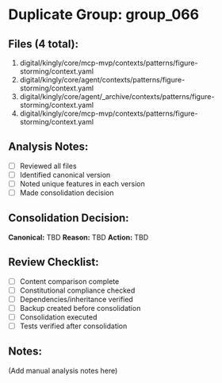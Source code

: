 # Duplicate Group: group_066

## Files (4 total):
1. digital/kingly/core/mcp-mvp/contexts/patterns/figure-storming/context.yaml
2. digital/kingly/core/agent/contexts/patterns/figure-storming/context.yaml
3. digital/kingly/core/agent/_archive/contexts/patterns/figure-storming/context.yaml
4. digital/kingly/core/mcp-mvp/contexts/patterns/figure-storming/context.yaml

## Analysis Notes:
- [ ] Reviewed all files
- [ ] Identified canonical version
- [ ] Noted unique features in each version
- [ ] Made consolidation decision

## Consolidation Decision:
**Canonical:** TBD
**Reason:** TBD
**Action:** TBD

## Review Checklist:
- [ ] Content comparison complete
- [ ] Constitutional compliance checked
- [ ] Dependencies/inheritance verified
- [ ] Backup created before consolidation
- [ ] Consolidation executed
- [ ] Tests verified after consolidation

## Notes:
(Add manual analysis notes here)
